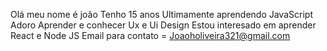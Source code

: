  Olá meu nome é joão Tenho 15 anos
 Ultimamente aprendendo JavaScript 
 Adoro Aprender e conhecer Ux e Ui Design 
Estou interesado em aprender React e Node JS
Email para contato =
Joaoholiveira321@gmail.com



